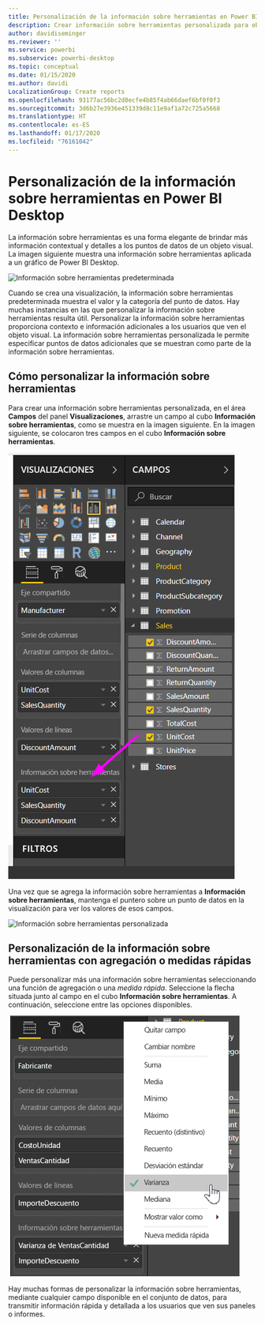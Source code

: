 ```yaml
---
title: Personalización de la información sobre herramientas en Power BI Desktop
description: Crear información sobre herramientas personalizada para objetos visuales con la operación de arrastrar y soltar
author: davidiseminger
ms.reviewer: ''
ms.service: powerbi
ms.subservice: powerbi-desktop
ms.topic: conceptual
ms.date: 01/15/2020
ms.author: davidi
LocalizationGroup: Create reports
ms.openlocfilehash: 93177ac56bc2d8ecfe4b85f4ab66daef6bf0f0f3
ms.sourcegitcommit: 3d6b27e3936e451339d8c11e9af1a72c725a5668
ms.translationtype: HT
ms.contentlocale: es-ES
ms.lasthandoff: 01/17/2020
ms.locfileid: "76161042"
---
```

# <a name="customize-tooltips-in-power-bi-desktop"></a>Personalización de la información sobre herramientas en Power BI Desktop

La información sobre herramientas es una forma elegante de brindar más información contextual y detalles a los puntos de datos de un objeto visual. La imagen siguiente muestra una información sobre herramientas aplicada a un gráfico de Power BI Desktop.

![Información sobre herramientas predeterminada](media/desktop-custom-tooltips/custom-tooltips-1.png)

Cuando se crea una visualización, la información sobre herramientas predeterminada muestra el valor y la categoría del punto de datos. Hay muchas instancias en las que personalizar la información sobre herramientas resulta útil. Personalizar la información sobre herramientas proporciona contexto e información adicionales a los usuarios que ven el objeto visual. La información sobre herramientas personalizada le permite especificar puntos de datos adicionales que se muestran como parte de la información sobre herramientas.

## <a name="how-to-customize-tooltips"></a>Cómo personalizar la información sobre herramientas

Para crear una información sobre herramientas personalizada, en el área **Campos** del panel **Visualizaciones**, arrastre un campo al cubo **Información sobre herramientas**, como se muestra en la imagen siguiente. En la imagen siguiente, se colocaron tres campos en el cubo **Información sobre herramientas**.

![Agregar campos de información sobre herramientas](media/desktop-custom-tooltips/custom-tooltips-2.png)

Una vez que se agrega la información sobre herramientas a **Información sobre herramientas**, mantenga el puntero sobre un punto de datos en la visualización para ver los valores de esos campos.

![Información sobre herramientas personalizada](media/desktop-custom-tooltips/custom-tooltips-3.png)

## <a name="customizing-tooltips-with-aggregation-or-quick-measures"></a>Personalización de la información sobre herramientas con agregación o medidas rápidas

Puede personalizar más una información sobre herramientas seleccionando una función de agregación o una *medida rápida*. Seleccione la flecha situada junto al campo en el cubo **Información sobre herramientas**. A continuación, seleccione entre las opciones disponibles.

![Información sobre herramientas con medida rápida](media/desktop-custom-tooltips/custom-tooltips-4.png)

Hay muchas formas de personalizar la información sobre herramientas, mediante cualquier campo disponible en el conjunto de datos, para transmitir información rápida y detallada a los usuarios que ven sus paneles o informes.
